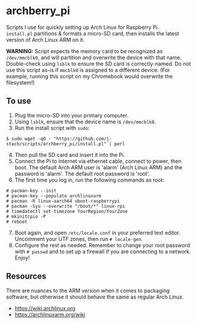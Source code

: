 
# archberry_pi
Scripts I use for quickly setting up Arch Linux for Raspberry Pi. <br>
`install.pl` partitions & formats a micro-SD card, 
then installs the latest version of Arch Linux ARM on it. <br>

**WARNING:** Script expects the memory card to be recognized as `/dev/mmcblk0`,
and will partition and overwrite the device with that name.
Double-check using `lsblk` to ensure the SD card is correctly-named. 
Do not use this script as-is if `mmcblk0` is assigned to a different device. 
(For example, running this script on my Chromebook would overwrite the filesystem!) <br>


## To use
1. Plug the micro-SD into your primary computer. 
2. Using `lsblk`, ensure that the device name is `/dev/mmcblk0`.
3. Run the install script with `sudo`: 
```
$ sudo wget -qO - "https://github.com/j-stach/scripts/archberry_pi/install.pl" | perl
```
4. Then pull the SD card and insert it into the Pi.
5. Connect the Pi to internet via ethernet cable, connect to power, then boot. 
The default Arch ARM user is 'alarm' (Arch Linux ARM) and the password is 'alarm'.
The default root password is 'root'.
6. The first time you log in, run the following commands as root:
```
# pacman-key --init
# pacman-key --populate archlinuxarm
# pacman -R linux-aarch64 uboot-raspberrypi
# pacman -Syu --overwrite "/boot/*" linux-rpi
# timedatectl set-timezone YourRegion/YourZone
# mkinitcpio -P
# reboot
```
7. Boot again, and open `/etc/locale.conf` in your preferred text editor. 
Uncomment your UTF zones, then run `# locale-gen`.
8. Configure the rest as needed. Remember to change your root password with `# passwd` 
and to set up a firewall if you are connecting to a network. Enjoy!

## Resources
There are nuances to the ARM version when it comes to packaging software, 
but otherwise it should behave the same as regular Arch Linux. <br>
- https://wiki.archlinux.org
- https://archlinuxarm.org/wiki







